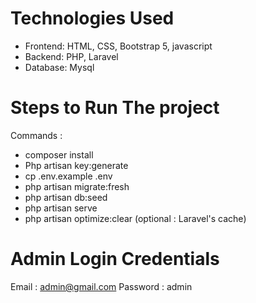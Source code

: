 # Technologies Used
* Frontend: HTML, CSS, Bootstrap 5, javascript
* Backend: PHP, Laravel
* Database: Mysql
# Steps to Run The project

Commands : 
* composer install
* Php artisan key:generate
* cp .env.example .env
* php artisan migrate:fresh
* php artisan db:seed
* php artisan serve
* php artisan optimize:clear (optional :  Laravel's cache)
# Admin Login Credentials 
Email :  admin@gmail.com
Password : admin
  


